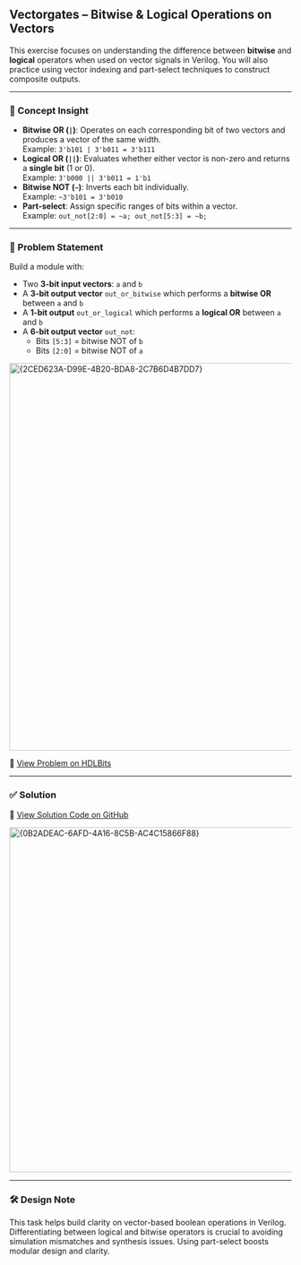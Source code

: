 ## Vectorgates – Bitwise & Logical Operations on Vectors

This exercise focuses on understanding the difference between **bitwise** and **logical** operators when used on vector signals in Verilog. You will also practice using vector indexing and part-select techniques to construct composite outputs.

---

### 🧠 Concept Insight  
- **Bitwise OR (`|`)**: Operates on each corresponding bit of two vectors and produces a vector of the same width.  
  Example: `3'b101 | 3'b011 = 3'b111`
- **Logical OR (`||`)**: Evaluates whether either vector is non-zero and returns a **single bit** (1 or 0).  
  Example: `3'b000 || 3'b011 = 1'b1`
- **Bitwise NOT (`~`)**: Inverts each bit individually.  
  Example: `~3'b101 = 3'b010`
- **Part-select**: Assign specific ranges of bits within a vector.  
  Example: `out_not[2:0] = ~a; out_not[5:3] = ~b;`

---

### 📘 Problem Statement  
Build a module with:

- Two **3-bit input vectors**: `a` and `b`  
- A **3-bit output vector** `out_or_bitwise` which performs a **bitwise OR** between `a` and `b`  
- A **1-bit output** `out_or_logical` which performs a **logical OR** between `a` and `b`  
- A **6-bit output vector** `out_not`:  
  - Bits `[5:3]` = bitwise NOT of `b`  
  - Bits `[2:0]` = bitwise NOT of `a`  

<img width="692" alt="{2CED623A-D99E-4B20-BDA8-2C7B6D4B7DD7}" src="https://github.com/user-attachments/assets/ea217579-0850-405b-bf8c-057e649b1ef6" />

🔗 [View Problem on HDLBits](https://hdlbits.01xz.net/wiki/Vectorgates)

---

### ✅ Solution  
📄 [View Solution Code on GitHub](https://github.com/EswarAdithya011/HDLBits/blob/main/Problem%20Sets/2.%20Verilog%20Language/2.2%20Vectors/2.2.4%20Bitwise%20operators/Bitwise%20operators.v)

<img width="616" alt="{0B2ADEAC-6AFD-4A16-8C5B-AC4C15866F88}" src="https://github.com/user-attachments/assets/25686da4-dae2-42d6-8e1b-94dbf1989c66" />

---

### 🛠 Design Note  
This task helps build clarity on vector-based boolean operations in Verilog. Differentiating between logical and bitwise operators is crucial to avoiding simulation mismatches and synthesis issues. Using part-select boosts modular design and clarity.

